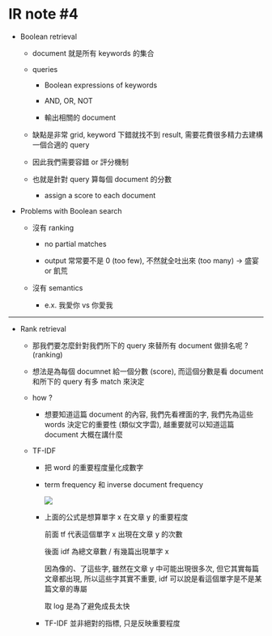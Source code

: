 # IR note #4

- Boolean retrieval 

  - document 就是所有 keywords 的集合
  
  - queries 
  
    - Boolean expressions of keywords
    
    - AND, OR, NOT

    - 輸出相關的 document
    
  - 缺點是非常 grid, keyword 下錯就找不到 result, 需要花費很多精力去建構一個合適的 query
  
  - 因此我們需要容錯 or 評分機制
  
  - 也就是針對 query 算每個 document 的分數
  
    - assign a score to each document
  
- Problems with Boolean search

  - 沒有 ranking
  
    - no partial matches
    
    - output 常常要不是 0 (too few), 不然就全吐出來 (too many) -> 盛宴 or 飢荒
    
  - 沒有 semantics
  
    - e.x. 我愛你 vs 你愛我

------

- Rank retrieval 

  - 那我們要怎麼針對我們所下的 query 來替所有 document 做排名呢 ? (ranking)

  - 想法是為每個 documnet 給一個分數 (score), 而這個分數是看 document 和所下的 query 有多 match 來決定

  - how ?

    - 想要知道這篇 document 的內容, 我們先看裡面的字, 我們先為這些 words 決定它的重要性 (類似文字雲), 越重要就可以知道這篇 document 大概在講什麼

  - TF-IDF

    - 把 word 的重要程度量化成數字

    - term frequency 和 inverse document frequency

      ![](https://1.bp.blogspot.com/-tnzPA6dDtTU/Vw6EWm_PjCI/AAAAAAABDwI/JatHtUJb4fsce9E-Ns5t02_nakFtGrsugCLcB/s1600/%25E8%259E%25A2%25E5%25B9%2595%25E5%25BF%25AB%25E7%2585%25A7%2B2016-04-14%2B%25E4%25B8%258A%25E5%258D%25881.39.07.png)

    - 上面的公式是想算單字 x 在文章 y 的重要程度

      前面 tf 代表這個單字 x 出現在文章 y 的次數

      後面 idf 為總文章數 / 有幾篇出現單字 x

      因為像的、了這些字, 雖然在文章 y 中可能出現很多次, 但它其實每篇文章都出現, 所以這些字其實不重要,  idf 可以說是看這個單字是不是某篇文章的專屬

      取 log 是為了避免成長太快

    - TF-IDF 並非絕對的指標, 只是反映重要程度